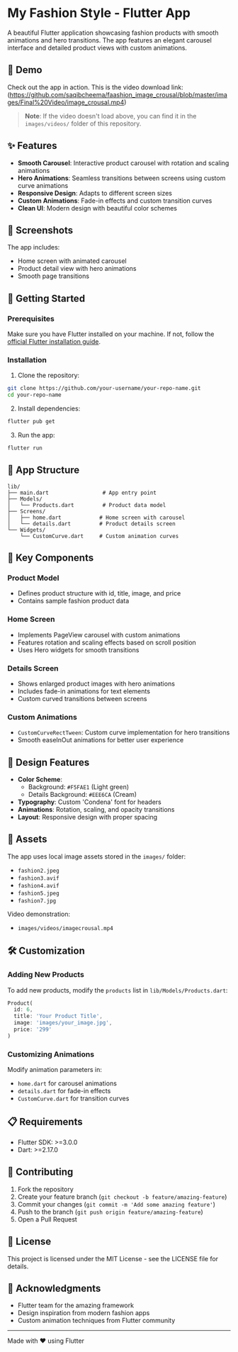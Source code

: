 # My Fashion Style - Flutter App

A beautiful Flutter application showcasing fashion products with smooth animations and hero transitions. The app features an elegant carousel interface and detailed product views with custom animations.

## 🎥 Demo

Check out the app in action. This is the video download link:
(https://github.com/saqibcheema/faashion_image_crousal/blob/master/images/Final%20Video/image_crousal.mp4)

> **Note**: If the video doesn't load above, you can find it in the `images/videos/` folder of this repository.

## ✨ Features

- **Smooth Carousel**: Interactive product carousel with rotation and scaling animations
- **Hero Animations**: Seamless transitions between screens using custom curve animations
- **Responsive Design**: Adapts to different screen sizes
- **Custom Animations**: Fade-in effects and custom transition curves
- **Clean UI**: Modern design with beautiful color schemes

## 🎨 Screenshots

The app includes:
- Home screen with animated carousel
- Product detail view with hero animations
- Smooth page transitions

## 🚀 Getting Started

### Prerequisites

Make sure you have Flutter installed on your machine. If not, follow the [official Flutter installation guide](https://docs.flutter.dev/get-started/install).

### Installation

1. Clone the repository:
```bash
git clone https://github.com/your-username/your-repo-name.git
cd your-repo-name
```

2. Install dependencies:
```bash
flutter pub get
```

3. Run the app:
```bash
flutter run
```

## 📱 App Structure

```
lib/
├── main.dart                 # App entry point
├── Models/
│   └── Products.dart         # Product data model
├── Screens/
│   ├── home.dart            # Home screen with carousel
│   └── details.dart         # Product details screen
└── Widgets/
    └── CustomCurve.dart     # Custom animation curves
```

## 🎯 Key Components

### Product Model
- Defines product structure with id, title, image, and price
- Contains sample fashion product data

### Home Screen
- Implements PageView carousel with custom animations
- Features rotation and scaling effects based on scroll position
- Uses Hero widgets for smooth transitions

### Details Screen
- Shows enlarged product images with hero animations
- Includes fade-in animations for text elements
- Custom curved transitions between screens

### Custom Animations
- `CustomCurveRectTween`: Custom curve implementation for hero transitions
- Smooth easeInOut animations for better user experience

## 🎨 Design Features

- **Color Scheme**: 
  - Background: `#F5FAE1` (Light green)
  - Details Background: `#EEE6CA` (Cream)
- **Typography**: Custom 'Condena' font for headers
- **Animations**: Rotation, scaling, and opacity transitions
- **Layout**: Responsive design with proper spacing

## 📂 Assets

The app uses local image assets stored in the `images/` folder:
- `fashion2.jpeg`
- `fashion3.avif`
- `fashion4.avif`
- `fashion5.jpeg`
- `fashion7.jpg`

Video demonstration:
- `images/videos/imagecrousal.mp4`

## 🛠️ Customization

### Adding New Products
To add new products, modify the `products` list in `lib/Models/Products.dart`:

```dart
Product(
  id: 6,
  title: 'Your Product Title',
  image: 'images/your_image.jpg',
  price: '299'
)
```

### Customizing Animations
Modify animation parameters in:
- `home.dart` for carousel animations
- `details.dart` for fade-in effects
- `CustomCurve.dart` for transition curves

## 📋 Requirements

- Flutter SDK: >=3.0.0
- Dart: >=2.17.0

## 🤝 Contributing

1. Fork the repository
2. Create your feature branch (`git checkout -b feature/amazing-feature`)
3. Commit your changes (`git commit -m 'Add some amazing feature'`)
4. Push to the branch (`git push origin feature/amazing-feature`)
5. Open a Pull Request

## 📄 License

This project is licensed under the MIT License - see the LICENSE file for details.

## 🙏 Acknowledgments

- Flutter team for the amazing framework
- Design inspiration from modern fashion apps
- Custom animation techniques from Flutter community

---

Made with ❤️ using Flutter
